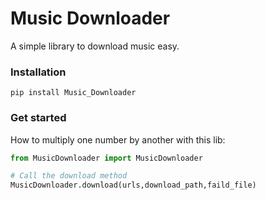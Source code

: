 # Music Downloader
A simple library to download music easy.

### Installation
```
pip install Music_Downloader
```

### Get started
How to multiply one number by another with this lib:

```Python
from MusicDownloader import MusicDownloader

# Call the download method
MusicDownloader.download(urls,download_path,faild_file)
```
